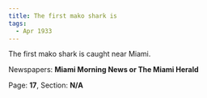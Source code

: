 ```yaml
---  
title: The first mako shark is  
tags:  
  - Apr 1933  
---  
```

  
The first mako shark is caught near Miami.  
  
Newspapers: **Miami Morning News or The Miami Herald**  
  
Page: **17**, Section: **N/A** 

